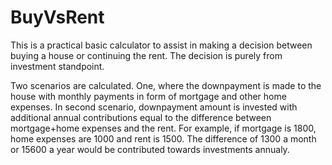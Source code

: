 # BuyVsRent

This is a practical basic calculator to assist in making a decision between buying a house or continuing the rent. The decision is purely from investment 
standpoint. 

Two scenarios are calculated. One, where the downpayment is made to the house with monthly payments in form of mortgage and other home expenses. In second scenario, downpayment amount is invested with additional annual contributions equal to the difference between mortgage+home expenses and the rent. For example, if mortgage is 1800, home expenses are 1000 and rent is 1500. The difference of 1300 a month or 15600 a year would be contributed towards investments annualy.

